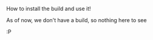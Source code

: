 How to install the build and use it!

As of now, we don't have a build, so nothing here to see  

:P
